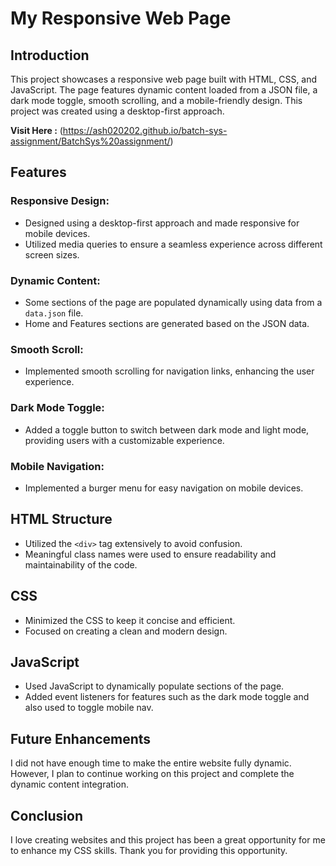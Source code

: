 # My Responsive Web Page 

## Introduction
This project showcases a responsive web page built with HTML, CSS, and JavaScript. The page features dynamic content loaded from a JSON file, a dark mode toggle, smooth scrolling, and a mobile-friendly design. This project was created using a desktop-first approach.

**Visit Here :** (https://ash020202.github.io/batch-sys-assignment/BatchSys%20assignment/)

## Features

### Responsive Design:
- Designed using a desktop-first approach and made responsive for mobile devices.
- Utilized media queries to ensure a seamless experience across different screen sizes.

### Dynamic Content:
- Some sections of the page are populated dynamically using data from a `data.json` file.
- Home and Features sections are generated based on the JSON data.

### Smooth Scroll:
- Implemented smooth scrolling for navigation links, enhancing the user experience.

### Dark Mode Toggle:
- Added a toggle button to switch between dark mode and light mode, providing users with a customizable experience.

### Mobile Navigation:
- Implemented a burger menu for easy navigation on mobile devices.

## HTML Structure
- Utilized the `<div>` tag extensively to avoid confusion.
- Meaningful class names were used to ensure readability and maintainability of the code.

## CSS
- Minimized the CSS to keep it concise and efficient.
- Focused on creating a clean and modern design.

## JavaScript
- Used JavaScript to dynamically populate sections of the page.
- Added event listeners for features such as the dark mode toggle and also used to toggle mobile nav.

## Future Enhancements
I did not have enough time to make the entire website fully dynamic. However, I plan to continue working on this project and complete the dynamic content integration.

## Conclusion
I love creating websites and this project has been a great opportunity for me to enhance my CSS skills. Thank you for providing this opportunity.
